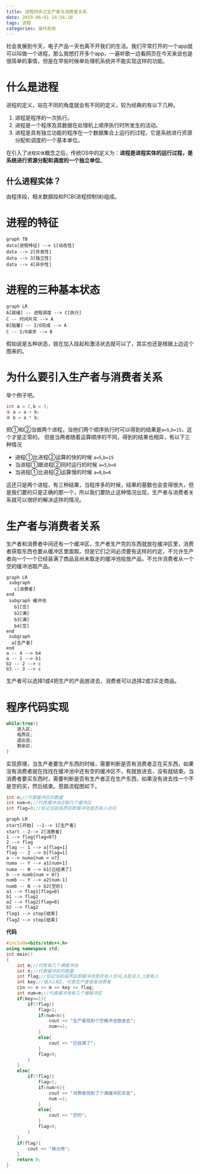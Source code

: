 ```yaml
---
title: 进程同步之生产者与消费者关系
date: 2019-06-01 14:54:18
tags: 进程
categories: 操作系统
---
```

社会发展到今天，电子产品一天也离不开我们的生活。我们平常打开的一个app就可以叫做一个进程，那么我想打开多个app，一遍听歌一边看网页在今天来说也是很简单的事情，但是在早些时候单处理机系统并不能实现这样的功能。<!--more-->

# 什么是进程

进程的定义，站在不同的角度就会有不同的定义，较为经典的有以下几种。
1. 进程是程序的一次执行。
2. 进程是一个程序及其数据在处理机上顺序执行时所发生的活动。
3. 进程是具有独立功能的程序在一个数据集合上运行的过程，它是系统进行资源分配和调度的一个基本单位。

在引入了`进程实体`概念之后，传统OS中的定义为：**进程是进程实体的运行过程，是系统进行资源分配和调度的一个独立单位**。

## 什么进程实体？

由程序段，相关数据段和PCB(进程控制块)组成。

# 进程的特征

```mermaid
graph TB
data[进程特征] --> 1[动态性]
data --> 2[并发性]
data --> 3[独立性]
data --> 4[异步性]
```

# 进程的三种基本状态

```mermaid
graph LR
A[就绪] -- 进程调度 --> C[执行]
C -- 时间片完 --> A
B[阻塞] -- I/O完成 --> A
C -- I/O请求 --> B
```

假如说是五种状态，就在加入挂起和激活状态就可以了，其实也还是根据上边这个图来的。

# 为什么要引入生产者与消费者关系

举个例子吧。

```c++
int a = 2,b = 3;
① a = a + b;
② b = a * b;
```

把①和②当做两个进程，当他们两个顺序执行时可以得到的结果是`a=5`,`b=15`，这个才是正常的。
但是当两者随着运算顺序的不同，得到的结果也相异，有以下三种情况

+ 进程①比进程②运算的快的时候 `a=5`,`b=15`
+ 当进程①跟进程②同时运行的时候 `a=5`,`b=6`
+ 当进程①比进程②运算慢的时候 `a=8`,`b=6`

这还只是两个进程，有三种结果，当程序多的时候，结果的基数也会变得很大，但是我们要的只是正确的那一个，所以我们要防止这种情况出现，生产者与消费者关系就可以很好的解决这样的情况。

# 生产者与消费者关系

生产者和消费者中间还有一个缓冲区，生产者生产完的东西就放在缓冲区里，消费者获取东西也要从缓冲区里面取。但是它们之间必须要有这样的约定，不允许生产者向一个一个已经装满了商品且尚未取走的缓冲池投放产品，不允许消费者从一个空的缓冲池取产品。

```mermaid
graph LR
 subgraph 
   c[消费者]
end
 subgraph 缓冲池
   b1[空]
   b2[满]
   b3[满]
   b4[空]
end
 subgraph 
  a[生产者]
end
a -- 4 --> b4
a -- 1 --> b1
b2 -- 2 --> c
b3 -- 3 --> c
```

生产者可以选择1或4把生产的产品放进去，消费者可以选择2或3买走商品。

# 程序代码实现

```c++
while(true){
    进入区;
    临界区;
    退出去;
    剩余区;
}
```

实现原理，当生产者要生产东西的时候，需要判断是否有消费者正在买东西，如果没有消费者就在找找在缓冲池中还有空的缓冲区不，有就放进去，没有就结束。当消费者要买东西时，需要判断是否有生产者正在生产东西，如果没有进去找一个不是空的买，然后结束。思路流程图如下。

```c++
int n;//代表缓冲区的数量
int num=n;//代表缓冲池还剩几个缓冲区
int flag=0;//标记当前临界区即缓冲池是否有人访问
```

```mermaid
graph LR
start[开始] --1--> 1[生产者]
start --2--> 2[消费者]
1 --> flag{flag=0?}
2 --> flag
flag -- 1 --> a[flag=1]
flag -- 2 --> b[flag=1]
a --> numa{num < n?}
numa -- Y --> a1[num+1]
numa -- N --> b1[已经满了]
b --> numb{num > 0?}
numb -- Y --> a2[num-1]
numb -- N --> b2[空的]
a1 --> flag1[flag=0]
b1 --> flag1
a2 --> flag2[flag=0]
b2 --> flag2
flag1 --> stop[结束]
flag2 --> stop[结束]
```

**代码**

```c++
#include<bits/stdc++.h>
using namespace std;
int main()
{
    int m;//代表有几个满缓冲池
    int n;//代表缓冲区的数量
    int flag;//标记当前临界区即缓冲池是否有人访问,0是没人,1是有人
    int key;//输入1和2，代表生产者或者消费者
    cin >> n >> m >> key >> flag;
    int num=m;//代表缓冲池有几个慢缓冲区
    if(key==1){
        if(!flag){
            flag=1;
            if(num<n){
                cout << "生产者找到个空缓冲池放进去";
                num+=1;
            }
            else{
                cout << "已经满了";
            }
            flag=0;
        }
    }
    else{
        if(!flag){
            flag=1;
            if(num>0){
                cout << "消费者找到了个满缓冲区买走";
                num-=1;
            }
            else{
                cout << "空的";
            }
            flag=0;
        }
    }
    if(flag){
        cout << "被占用";
    }
    return 0;
}
```